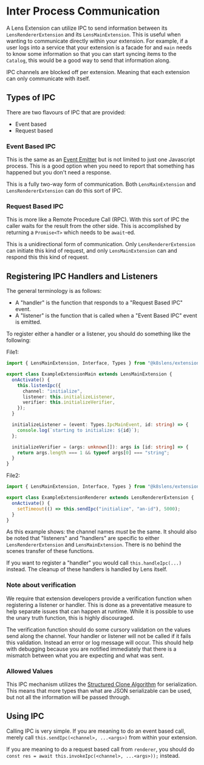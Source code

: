 # Inter Process Communication

A Lens Extension can utilize IPC to send information between its `LensRendererExtension` and its `LensMainExtension`.
This is useful when wanting to communicate directly within your extension.
For example, if a user logs into a service that your extension is a facade for and `main` needs to know some information so that you can start syncing items to the `Catalog`, this would be a good way to send that information along.

IPC channels are blocked off per extension.
Meaning that each extension can only communicate with itself.

## Types of IPC

There are two flavours of IPC that are provided:

- Event based
- Request based

### Event Based IPC

This is the same as an [Event Emitter](https://nodejs.org/api/events.html#events_class_eventemitter) but is not limited to just one Javascript process.
This is a good option when you need to report that something has happened but you don't need a response.

This is a fully two-way form of communication.
Both `LensMainExtension` and `LensRendererExtension` can do this sort of IPC.

### Request Based IPC

This is more like a Remote Procedure Call (RPC).
With this sort of IPC the caller waits for the result from the other side.
This is accomplished by returning a `Promise<T>` which needs to be `await`-ed.

This is a unidirectional form of communication.
Only `LensRendererExtension` can initiate this kind of request, and only `LensMainExtension` can and respond this this kind of request.

## Registering IPC Handlers and Listeners

The general terminology is as follows:

- A "handler" is the function that responds to a "Request Based IPC" event.
- A "listener" is the function that is called when a "Event Based IPC" event is emitted.

To register either a handler or a listener, you should do something like the following:

File1:
```typescript
import { LensMainExtension, Interface, Types } from "@k8slens/extensions";

export class ExampleExtensionMain extends LensMainExtension {
  onActivate() {
    this.listenIpc({
      channel: "initialize",
      listener: this.initializeListener,
      verifier: this.initializeVerifier,
    });
  }

  initializeListener = (event: Types.IpcMainEvent, id: string) => {
    console.log(`starting to initialize: ${id}`);
  };

  initializeVerifier = (args: unknown[]): args is [id: string] => {
    return args.length === 1 && typeof args[0] === "string";
  }
}
```

File2:
```typescript
import { LensMainExtension, Interface, Types } from "@k8slens/extensions";

export class ExampleExtensionRenderer extends LensRendererExtension {
  onActivate() {
    setTimeout(() => this.sendIpc("initialize", "an-id"), 5000);
  }
}
```

As this example shows: the channel names *must* be the same.
It should also be noted that "listeners" and "handlers" are specific to either `LensRendererExtension` and `LensMainExtension`.
There is no behind the scenes transfer of these functions.

If you want to register a "handler" you would call `this.handleIpc(...)` instead.
The cleanup of these handlers is handled by Lens itself.

### Note about verification

We require that extension developers provide a verification function when registering a listener or handler.
This is done as a preventative measure to help separate issues that can happen at runtime.
While it is possible to use the unary truth function, this is highly discouraged.

The verification function should do some cursory validation on the values send along the channel.
Your handler or listener will not be called if it fails this validation.
Instead an error or log message will occur.
This should help with debugging because you are notified immediately that there is a mismatch between what you are expecting and what was sent.

### Allowed Values

This IPC mechanism utilizes the [Structured Clone Algorithm](developer.mozilla.org/en-US/docs/Web/API/Web_Workers_API/Structured_clone_algorithm) for serialization.
This means that more types than what are JSON serializable can be used, but not all the information will be passed through.

## Using IPC

Calling IPC is very simple.
If you are meaning to do an event based call, merely call `this.sendIpc(<channel>, ...<args>)` from within your extension.

If you are meaning to do a request based call from `renderer`, you should do `const res = await this.invokeIpc(<channel>, ...<args>));` instead.
